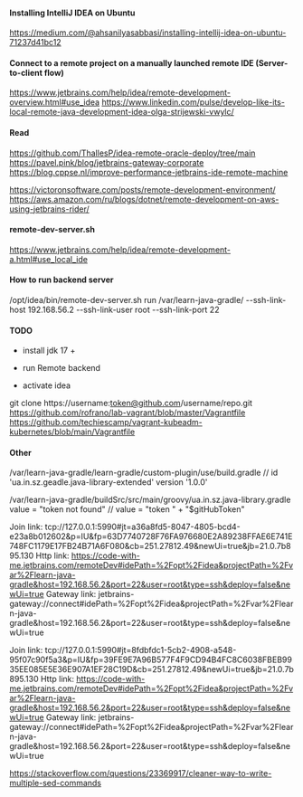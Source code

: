 #### Installing IntelliJ IDEA on Ubuntu
https://medium.com/@ahsanilyasabbasi/installing-intellij-idea-on-ubuntu-71237d41bc12

#### Connect to a remote project on a manually launched remote IDE (Server-to-client flow)

https://www.jetbrains.com/help/idea/remote-development-overview.html#use_idea
https://www.linkedin.com/pulse/develop-like-its-local-remote-java-development-idea-olga-strijewski-vwylc/

#### Read 

https://github.com/ThallesP/idea-remote-oracle-deploy/tree/main
https://pavel.pink/blog/jetbrains-gateway-corporate
https://blog.cppse.nl/improve-performance-jetbrains-ide-remote-machine

https://victoronsoftware.com/posts/remote-development-environment/
https://aws.amazon.com/ru/blogs/dotnet/remote-development-on-aws-using-jetbrains-rider/

#### remote-dev-server.sh
https://www.jetbrains.com/help/idea/remote-development-a.html#use_local_ide

#### How to run backend server
/opt/idea/bin/remote-dev-server.sh run /var/learn-java-gradle/ --ssh-link-host 192.168.56.2 --ssh-link-user root --ssh-link-port 22

#### TODO
* install jdk 17 + 

* run Remote backend
* activate idea

git clone https://username:token@github.com/username/repo.git
https://github.com/rofrano/lab-vagrant/blob/master/Vagrantfile
https://github.com/techiescamp/vagrant-kubeadm-kubernetes/blob/main/Vagrantfile

#### Other 
/var/learn-java-gradle/learn-gradle/custom-plugin/use/build.gradle
//    id 'ua.in.sz.geadle.java-library-extended' version '1.0.0'

/var/learn-java-gradle/buildSrc/src/main/groovy/ua.in.sz.java-library.gradle
value = "token not found"
//                value = "token " + "$gitHubToken"

Join link: tcp://127.0.0.1:5990#jt=a36a8fd5-8047-4805-bcd4-e23a8b012602&p=IU&fp=63D7740728F76FA976680E2A89238FFAE6E741E748FC1179E17FB24B71A6F080&cb=251.27812.49&newUi=true&jb=21.0.7b895.130
Http link: https://code-with-me.jetbrains.com/remoteDev#idePath=%2Fopt%2Fidea&projectPath=%2Fvar%2Flearn-java-gradle&host=192.168.56.2&port=22&user=root&type=ssh&deploy=false&newUi=true
Gateway link: jetbrains-gateway://connect#idePath=%2Fopt%2Fidea&projectPath=%2Fvar%2Flearn-java-gradle&host=192.168.56.2&port=22&user=root&type=ssh&deploy=false&newUi=true

Join link: tcp://127.0.0.1:5990#jt=8fdbfdc1-5cb2-4908-a548-95f07c90f5a3&p=IU&fp=39FE9E7A96B577F4F9CD94B4FC8C6038FBEB9935EE085E5E36E907A1EF28C19D&cb=251.27812.49&newUi=true&jb=21.0.7b895.130
Http link: https://code-with-me.jetbrains.com/remoteDev#idePath=%2Fopt%2Fidea&projectPath=%2Fvar%2Flearn-java-gradle&host=192.168.56.2&port=22&user=root&type=ssh&deploy=false&newUi=true
Gateway link: jetbrains-gateway://connect#idePath=%2Fopt%2Fidea&projectPath=%2Fvar%2Flearn-java-gradle&host=192.168.56.2&port=22&user=root&type=ssh&deploy=false&newUi=true

https://stackoverflow.com/questions/23369917/cleaner-way-to-write-multiple-sed-commands